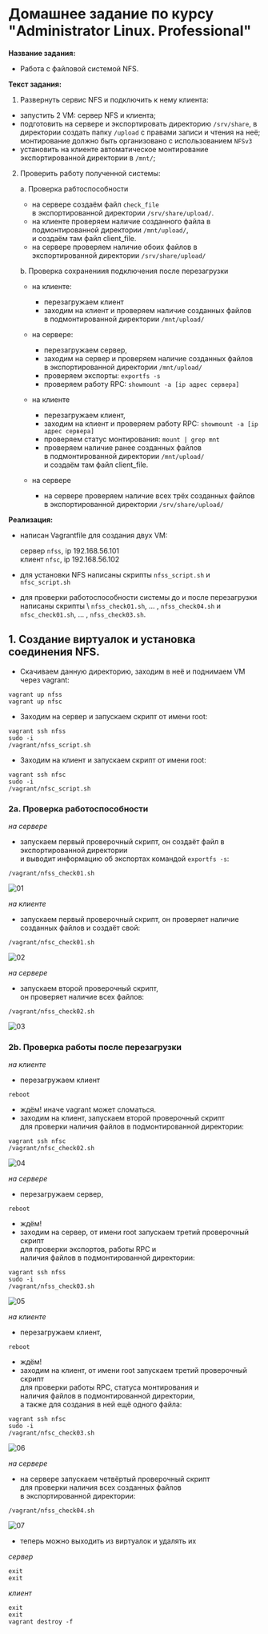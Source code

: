 # Домашнее задание по курсу "Administrator Linux. Professional"

**Название задания:** 

  - Работа с файловой системой NFS. 

**Текст задания:** 

  1. Развернуть сервис NFS и подключить к нему клиента:
  - запустить 2 VM: сервер NFS и клиента;
  - подготовить на сервере и экспортировать директорию ```/srv/share```, 
    в директории создать папку ```/upload``` с правами записи и чтения на неё; \
    монтирование должно быть организовано с использованием ```NFSv3```
  - установить на клиенте автоматическое монтирование экспортированной 
    директории в ```/mnt/```;

  2. Проверить работу полученной системы: 

     a. Проверка рабтоспособности
        - на сервере создаём файл ```check_file```  
          в экспортированной директории ```/srv/share/upload/```.
        - на клиенте проверяем наличие созданного файла 
          в подмонтированной директории ```/mnt/upload/```, \
          и создаём там файл client_file.
        - на сервере проверяем наличие обоих файлов
          в экспортированной директории ```/srv/share/upload/```
        
     b. Проверка сохранениия подключения после перезагрузки

        - на клиенте:

           - перезагружаем клиент 
           - заходим на клиент и проверяем наличие созданных файлов  \
             в подмонтированной директории ```/mnt/upload/```

        - на сервере:

           - перезагружаем сервер,
           - заходим на сервер и проверяем наличие созданных файлов \
              в экспортированной директории ```/mnt/upload/```
           - проверяем экспорты: ```exportfs -s```
           - проверяем работу RPC: ```showmount -a [ip адрес сервера]```

        - на клиенте

           - перезагружаем клиент, 
           - заходим на клиент и проверяем работу RPC: 
            ```showmount -a [ip адрес сервера]```
           - проверяем статус монтирования: ```mount | grep mnt```
           - проверяем наличие ранее созданных файлов    \
            в подмонтированной директории ```/mnt/upload/``` \
            и создаём там файл client_file.
        
        - на сервере 

           - на сервере проверяем наличие всех трёх созданных файлов \
            в экспортированной директории ```/srv/share/upload/```

**Реализация:**

  - написан Vagrantfile для создания двух VM:  

    сервер ```nfss```, ip 192.168.56.101 \
    клиент ```nfsc```, ip 192.168.56.102
  - для установки NFS написаны скрипты  ```nfss_script.sh``` и ```nfsc_script.sh```
   
  - для проверки работоспособности системы до и после перезагрузки написаны скрипты \ 
    ```nfss_check01.sh```, ... , ```nfss_check04.sh``` и ```nfsс_check01.sh```, ... , ```nfss_check03.sh```. 

## 1. Создание виртуалок и установка соединения NFS.
   
 - Скачиваем данную директорию, заходим в неё и поднимаем VM через vagrant: 
 
```
vagrant up nfss
vagrant up nfsc
```

 - Заходим на сервер и запускаем скрипт от имени root:

```
vagrant ssh nfss
sudo -i
/vagrant/nfss_script.sh
```

 - Заходим на клиент и запускаем скрипт от имени root:

```
vagrant ssh nfsс
sudo -i
/vagrant/nfsс_script.sh
```

### 2a. Проверка работоспособности

*на сервере*

 - запускаем первый проверочный скрипт, 
   он создаёт файл в экспортированной директории \
   и выводит информацию об экспортах командой ```exportfs -s```:

```
/vagrant/nfss_check01.sh
``` 

![01](./screenshots/01.png)

*на клиенте* 

 - запускаем первый проверочный скрипт, 
   он проверяет наличие созданных файлов и создаёт свой:

```
/vagrant/nfsc_check01.sh
``` 

![02](./screenshots/02.png)

*на сервере*

 - запускаем второй проверочный скрипт, \
   он проверяет наличие всех файлов:

```
/vagrant/nfss_check02.sh
``` 

![03](./screenshots/03.png)

### 2b. Проверка работы после перезагрузки

*на клиенте*

  - перезагружаем клиент

```
reboot
```

  - ждём! иначе vagrant может сломаться.
  - заходим на клиент, запускаем второй проверочный скрипт \
    для проверки наличия файлов в подмонтированной директории:

```
vagrant ssh nfsc
/vagrant/nfsc_check02.sh
``` 

![04](./screenshots/04.png)

*на сервере*

  - перезагружаем сервер,

```
reboot
```

  - ждём!
  - заходим на сервер, от имени root запускаем третий проверочный скрипт \
    для проверки экспортов, работы RPC и \
    наличия файлов в подмонтированной директории:

```
vagrant ssh nfss
sudo -i
/vagrant/nfss_check03.sh
``` 

![05](./screenshots/05.png)

*на клиенте*

  - перезагружаем клиент,

```
reboot
```

  - ждём!
  - заходим на клиент, от имени root запускаем третий проверочный скрипт \
    для проверки работы RPC, статуса монтирования и \
    наличия файлов в подмонтированной директории, \
    а также для создания в ней ещё одного файла:

```
vagrant ssh nfsс
sudo -i
/vagrant/nfsс_check03.sh
``` 

![06](./screenshots/06.png)

*на сервере*

   - на сервере запускаем четвёртый проверочный скрипт \
     для проверки наличия всех созданных файлов \
     в экспортированной директории:

```
/vagrant/nfss_check04.sh
``` 

![07](./screenshots/07.png)

   - теперь можно выходить из виртуалок и удалять их

*сервер*

```
exit
exit
``` 

*клиент*

```
exit
exit
vagrant destroy -f
``` 
